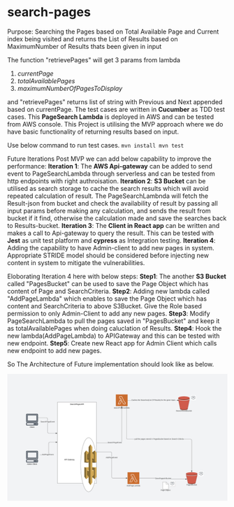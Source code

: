 # search-pages
Purpose: Searching the Pages based on Total Available Page and Current index being visited and returns the List of Results based on MaximumNumber of Results thats been given in input

The function "retrievePages" will get 3 params from lambda
1. _currentPage_
2. _totalAvailablePages_
3. _maximumNumberOfPagesToDisplay_

and "retrievePages" returns list of string with Previous and Next appended based on currentPage.
The test cases are written in **Cucumber** as TDD test cases.
This **PageSearch Lambda** is deployed in AWS and can be tested from AWS console.
This Project is utilising the MVP approach where we do have basic functionality of returning results based on input.

Use below command to run test cases.
`mvn install
mvn test`

Future Iterations Post MVP we can add below capability to improve the performance:
**Iteration 1**: The **AWS Api-gateway** can be added to send event to PageSearchLambda through serverless and can be tested from http endpoints with right authroisation.
**Iteration 2**: **S3 Bucket** can be utilised as search storage to cache the search results which will avoid repeated calculation of result. The PageSearchLambnda will fetch the Result-json from bucket and check the availability of result by passing all input params before making any calculation, and sends the result from bucket if it find, otherwise the calculation made and save the searches back to Results-bucket.
**Iteration 3**: The **Client in React app** can be written and makes a call to Api-gateway to query the result. This can be tested with **Jest** as unit test platform and **cypress** as Integration testing.
**Iteration 4**: Adding the capability to have Admin-client to add new pages in system. Appropriate STRIDE model should be considered before injecting new content in system to mitigate the vulnerabilities.

Eloborating Iteration 4 here with below steps:
**Step1**: The another **S3 Bucket** called "PagesBucket" can be used to save the Page Object which has content of Page and SearchCriteria.
**Step2**: Adding new lambda called "AddPageLambda" which enables to save the Page Object which has content and SearchCriteria to above S3Bucket. Give the Role based permission to only Admin-Client to add any new pages.
**Step3**: Modify PageSearchLambda to pull the pages saved in "PagesBucket" and keep it as totalAvailablePages when doing caluclation of Results.
**Step4**: Hook the new lambda(AddPageLambda) to APIGateway and this can be tested with new endpoint.
**Step5**: Create new React app for Admin Client which calls new endpoint to add new pages.

So The Architecture of Future implementation should look like as below.

![Screenshot](architecture.png)

